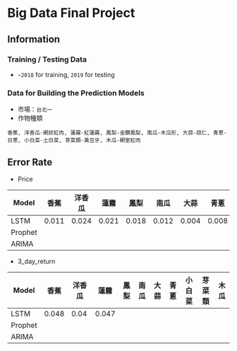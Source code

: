 # Big Data Final Project
## Information
### Training / Testing Data
* `~2018` for training, `2019` for testing
### Data for Building the Prediction Models
* 市場：`台北一`
* 作物種類
```
香蕉, 洋香瓜-網狀紅肉, 蓮霧-紅蓮霧, 鳳梨-金鑽鳳梨, 南瓜-木瓜形, 大蒜-蒜仁, 青蔥-日蔥, 小白菜-土白菜, 芽菜類-黃豆牙, 木瓜-網室紅肉
```

## Error Rate
* Price


| Model |香蕉 |洋香瓜 |蓮霧 |鳳梨 |南瓜 |大蒜 |青蔥 |小白菜 |芽菜類 |木瓜 |
| -------- | -------- | -------- | -------- | -------- | -------- | -------- | -------- | -------- | -------- | -------- |
| LSTM | 0.011 | 0.024 | 0.021 | 0.018 | 0.012 | 0.004 | 0.008 | 0.017 | 0.007 | 0.016 |
| Prophet |      |      |      |      |      |      |      |      |      |      |
| ARIMA |      |      |      |      |      |      |      |      |      |      |


* 3_day_return


| Model |香蕉 |洋香瓜 |蓮霧 |鳳梨 |南瓜 |大蒜 |青蔥 |小白菜 |芽菜類 |木瓜 |
| -------- | -------- | -------- | -------- | -------- | -------- | -------- | -------- | -------- | -------- | -------- |
| LSTM | 0.048 | 0.04 | 0.047 |      |      |      |      |      |      |      |
| Prophet |      |      |      |      |      |      |      |      |      |      |
| ARIMA |      |      |      |      |      |      |      |      |      |      |
